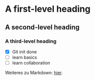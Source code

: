 # A first-level heading
## A second-level heading
### A third-level heading

- [x] Git init done
- [ ] learn basics
- [ ] learn collaboration

Weiteres zu Markdown: [hier](https://docs.github.com/de/get-started/writing-on-github/getting-started-with-writing-and-formatting-on-github/basic-writing-and-formatting-syntax).
